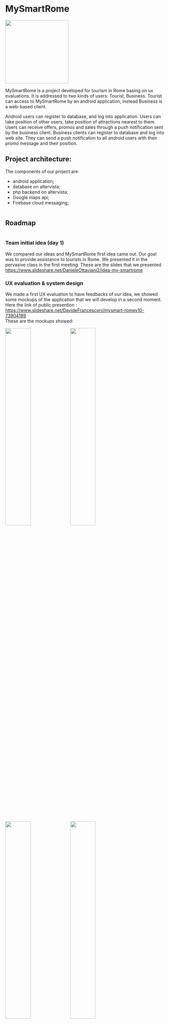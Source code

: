 # MySmartRome
<img src="https://github.com/dannyoceans/MySmartRome/blob/master/Project%20images/logo.png" alt="" width="200" height="200"/>

MySmartRome is a project developed for tourism in Rome basing on ux evaluations. It is addressed to two kinds of users: Tourist, Business.
Tourist can access to MySmartRome by an android application, instead Business is a web-based client.

Android users can register to database, and log into application. Users can take position of other users, take position of attractions nearest to them. Users can receive offers, promos and sales through a push notification sent by the business client. 
Business clients can register to database and log into web site. They can send a push notification to all android users with their promo message and their position. 

## Project architecture:
The components of our project are:
- android application;
- database on altervista;
- php backend on altervista;
- Google maps api;
- Firebase cloud messaging;

<img src="https://github.com/dannyoceans/MySmartRome/blob/master/Project%20images/project%20architecture.png" alt=""/>

## Roadmap
<img src="https://github.com/dannyoceans/MySmartRome/blob/master/Project%20images/timeline.png" alt=""/>

### Team initial idea (day 1)
We compared our ideas and MySmartRome first idea came out. Our goal was to provide assistance to tourists in Rome.
We presented it in the pervasive class in the first meeting.
These are the slides that we presented https://www.slideshare.net/DanieleOttaviani2/idea-my-smartrome

### UX evaluation & system design
We made a first UX evaluation to have feedbacks of our idea, we showed some mockups of the application that we will develop in a second moment.<br>
Here the link of public presention : https://www.slideshare.net/DavideFrancesconi/mysmart-romev10-73904189 <br>
These are the mockups showed:
<div>
<img src="https://github.com/dannyoceans/MySmartRome/blob/master/Project%20images/Login.png" alt="" width="40%" height="40%"/>
<img src="https://github.com/dannyoceans/MySmartRome/blob/master/Project%20images/Drawer.png" alt="" width="40%" height="40%"/>
<img src="https://github.com/dannyoceans/MySmartRome/blob/master/Project%20images/History.png" alt="" width="40%" height="40%"/>
<img src="https://github.com/dannyoceans/MySmartRome/blob/master/Project%20images/Map.png" alt="" width="40%" height="40%"/>
<img src="https://github.com/dannyoceans/MySmartRome/blob/master/Project%20images/Near-friends.png" alt="" width="40%" height="40%"/>
</div>

### MVP and user evaluation
We presented a first MySmartRome working version based on the first UX evaluation.
Then we did a first user evaluation of the MVP giving us some feedbacks.<br>
This is a demo showed in class : https://www.youtube.com/watch?v=HK9wymrdX8g <br>

These are the slides that we presented https://www.slideshare.net/DanielePasquini4/mysmartromev13-mvpstep-light

### Final version
From the feedbacks that we received from the previous step we built the final version of MySmartRome.
Then we did a usability test using the RTA(Retrospective Think Aloud) technique, we received suggestions to improve our project.
So then we modified the structure of the project, in particular we had to delete the chat and the history of positions.
As we received the suggestion to expand the application to business clients we did another user evaluation asking directly to some business men that are working in the field of tourism in Rome.
From the last feedback received from the user evaluation we decided to address the project to two kind of users: tourist and business.
Business users don't have to use the android application but just connect to the website http://progettomagistrale.altervista.org/index.php

<img src="https://github.com/dannyoceans/MySmartRome/blob/master/Project%20images/screenshotwebsite.png" alt="" />

This is our final presentation https://www.slideshare.net/DavideFrancesconi/my-smart-rome-76474313 

## Video demo 
This is the link of a little demo of MySmartRome final version:https://www.youtube.com/embed/UAtm0CYlky4<br>

## Links 

Initial idea   : https://www.slideshare.net/DanieleOttaviani2/idea-my-smartrome <br>
Ux evaluation & system design   : https://www.slideshare.net/DavideFrancesconi/mysmart-romev10-73904189 <br>
MVP  : https://www.slideshare.net/DanielePasquini4/mysmartromev13-mvpstep-light <br>
Final version : https://www.slideshare.net/DavideFrancesconi/my-smart-rome-76474313 <br>



## Info & contacts

The source code of android application is available into the github directory MysmartRomev1.0 .
The scripts php are available into the github directory script.php .<br>

<img src="http://www.ilsestantenews.it/wp-content/uploads/2017/05/linkedin_logo1-56b090895f9b58b7d0241592.jpg" alt="" width="10%" height="10%"/><br>
<a href="https://www.linkedin.com/in/davide-francesconi-39677aa1">Davide Francesconi</a><br>

<a href="https://www.linkedin.com/in/daniele-ottaviani-b63071b5">Daniele Ottaviani</a><br>

<a href="https://www.linkedin.com/in/daniele-pasquini-2b5b4466">Daniele Pasquini</a><br>
